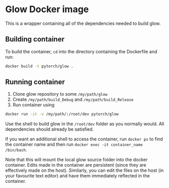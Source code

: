 # Glow Docker image
This is a wrapper containing all of the dependencies needed to build glow.

## Building container
To build the container, `cd` into the directory containing the Dockerfile and run:
```bash
docker build -t pytorch/glow .
```

## Running container
1. Clone glow repository to some `/my/path/glow`
2. Create `/my/path/build_Debug` and `/my/path/build_Release`
3. Run container using
```bash
docker run -it -v /my/path/:/root/dev pytorch/glow
```

Use the shell to build glow in the `/root/dev` folder as you normally would. All dependencies should already be satisfied. 

If you want an additional shell to access the container, run `docker ps` to find the container name and then run `docker exec -it container_name /bin/bash`.

Note that this will mount the local glow source folder into the docker container. Edits made in the container are persistent (since they are effectively made on the host). Similarly, you can edit the files on the host (in your favourite text editor) and have them immediately reflected in the container.